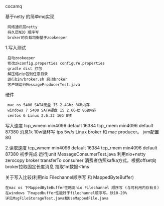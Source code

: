 
cocamq

基于netty 的简单mq实现

     网络通讯层netty
     持久层NIO 顺序写
     broker的负载均衡基于zookeeper

1.写入测试

     启动zookeeper
     修改zkconfig.properties configure.properties
     gradle dist 打包
     解压缩zip包到任意目录
     运行bin/broker.sh 启动broker
     客户端运行MessageProducerTest.java 

硬件 

     mac os 5400 SATA硬盘 I5 2.4Ghz 8GB内存
     windows 7 5400 SATA硬盘 I5 2.6GHz 8GB内存
     centos 6 Linux 2.6.32 16G 8核
     
写入速度
     tcp_wmem min4096 default 16384
     tcp_rmem min4096 default 87380
     消息1k   10w循环写   tps 5w/s
     Linux broker 和 mac producer。
     jvm配置8G
     
2.读取速度
	 tcp_wmem min4096 default 16384
    tcp_rmem min4096 default 87380
    初步完成
    运行junit MessageConsumerTest.java
    利用nio+netty zerocopy
    broker transferTo consumer
    消费者仿照kafka方式，根据offset向broker拉取固定长度消息 
    拉取1m数据<1ms

关于写入比较(利用nio Filechannel顺序写 和 MappedByteBuffer)

     
    在mac os 下MappedByteBuffer性略高nio Filechannel 顺序写 (与可利用内存有关)
    在windows 下mapedbuffer性能好于filechannel顺序写。快10-20%
    详见MsgFileStorageTest.java和UseMappedFile.java
